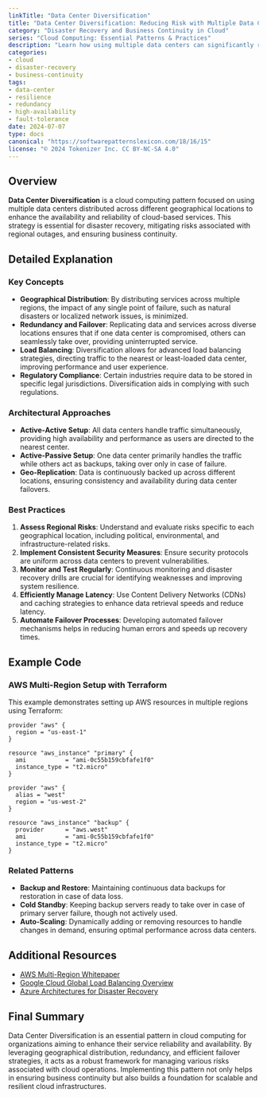 ```yaml
---
linkTitle: "Data Center Diversification"
title: "Data Center Diversification: Reducing Risk with Multiple Data Centers"
category: "Disaster Recovery and Business Continuity in Cloud"
series: "Cloud Computing: Essential Patterns & Practices"
description: "Learn how using multiple data centers can significantly reduce risks related to outages, data loss, and service disruptions, ensuring business continuity, resilience, and disaster recovery."
categories:
- cloud
- disaster-recovery
- business-continuity
tags:
- data-center
- resilience
- redundancy
- high-availability
- fault-tolerance
date: 2024-07-07
type: docs
canonical: "https://softwarepatternslexicon.com/18/16/15"
license: "© 2024 Tokenizer Inc. CC BY-NC-SA 4.0"
---
```


## Overview

**Data Center Diversification** is a cloud computing pattern focused on using multiple data centers distributed across different geographical locations to enhance the availability and reliability of cloud-based services. This strategy is essential for disaster recovery, mitigating risks associated with regional outages, and ensuring business continuity.

## Detailed Explanation

### Key Concepts

- **Geographical Distribution**: By distributing services across multiple regions, the impact of any single point of failure, such as natural disasters or localized network issues, is minimized.
- **Redundancy and Failover**: Replicating data and services across diverse locations ensures that if one data center is compromised, others can seamlessly take over, providing uninterrupted service.
- **Load Balancing**: Diversification allows for advanced load balancing strategies, directing traffic to the nearest or least-loaded data center, improving performance and user experience.
- **Regulatory Compliance**: Certain industries require data to be stored in specific legal jurisdictions. Diversification aids in complying with such regulations.

### Architectural Approaches

- **Active-Active Setup**: All data centers handle traffic simultaneously, providing high availability and performance as users are directed to the nearest center.
- **Active-Passive Setup**: One data center primarily handles the traffic while others act as backups, taking over only in case of failure.
- **Geo-Replication**: Data is continuously backed up across different locations, ensuring consistency and availability during data center failovers.

### Best Practices

1. **Assess Regional Risks**: Understand and evaluate risks specific to each geographical location, including political, environmental, and infrastructure-related risks.
2. **Implement Consistent Security Measures**: Ensure security protocols are uniform across data centers to prevent vulnerabilities.
3. **Monitor and Test Regularly**: Continuous monitoring and disaster recovery drills are crucial for identifying weaknesses and improving system resilience.
4. **Efficiently Manage Latency**: Use Content Delivery Networks (CDNs) and caching strategies to enhance data retrieval speeds and reduce latency.
5. **Automate Failover Processes**: Developing automated failover mechanisms helps in reducing human errors and speeds up recovery times.

## Example Code

### AWS Multi-Region Setup with Terraform

This example demonstrates setting up AWS resources in multiple regions using Terraform:

```hcl
provider "aws" {
  region = "us-east-1"
}

resource "aws_instance" "primary" {
  ami           = "ami-0c55b159cbfafe1f0"
  instance_type = "t2.micro"
}

provider "aws" {
  alias = "west"
  region = "us-west-2"
}

resource "aws_instance" "backup" {
  provider      = "aws.west"
  ami           = "ami-0c55b159cbfafe1f0"
  instance_type = "t2.micro"
}
```

### Related Patterns

- **Backup and Restore**: Maintaining continuous data backups for restoration in case of data loss.
- **Cold Standby**: Keeping backup servers ready to take over in case of primary server failure, though not actively used.
- **Auto-Scaling**: Dynamically adding or removing resources to handle changes in demand, ensuring optimal performance across data centers.

## Additional Resources

- [AWS Multi-Region Whitepaper](https://aws.amazon.com/architecture/well-architected/)
- [Google Cloud Global Load Balancing Overview](https://cloud.google.com/load-balancing/)
- [Azure Architectures for Disaster Recovery](https://docs.microsoft.com/en-us/azure/architecture/)

## Final Summary

Data Center Diversification is an essential pattern in cloud computing for organizations aiming to enhance their service reliability and availability. By leveraging geographical distribution, redundancy, and efficient failover strategies, it acts as a robust framework for managing various risks associated with cloud operations. Implementing this pattern not only helps in ensuring business continuity but also builds a foundation for scalable and resilient cloud infrastructures.
